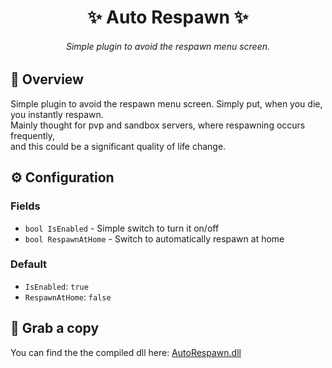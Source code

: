 <h1 align="center">✨ Auto Respawn ✨</h1>

<h6 align="center"><em>Simple plugin to avoid the respawn menu screen.</em></h6>

## 📝 Overview
Simple plugin to avoid the respawn menu screen. Simply put, when you die, you instantly respawn.
<br>
Mainly thought for pvp and sandbox servers, where respawning occurs frequently,
<br>
and this could be a significant quality of life change.

## ⚙ Configuration

### Fields
- `bool IsEnabled` - Simple switch to turn it on/off
- `bool RespawnAtHome` - Switch to automatically respawn at home

### Default
- `IsEnabled`: `true`
- `RespawnAtHome`: `false`

## 💾 Grab a copy
You can find the the compiled dll here: [AutoRespawn.dll](../Plugins/AutoRespawn/bin/AutoRespawn.dll)
